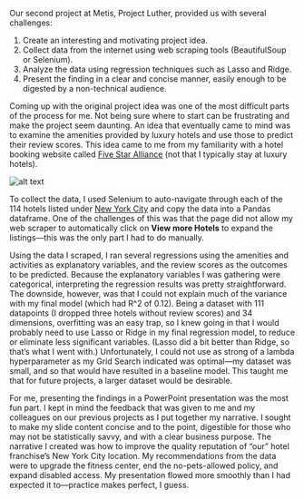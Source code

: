 Our second project at Metis, Project Luther, provided us with several challenges:

1. Create an interesting and motivating project idea.
2. Collect data from the internet using web scraping tools (BeautifulSoup or Selenium).
3. Analyze the data using regression techniques such as Lasso and Ridge.
4. Present the finding in a clear and concise manner, easily enough to be digested by a non-technical audience.

Coming up with the original project idea was one of the most difficult parts of the process for me. Not being sure where to 
start can be frustrating and make the project seem daunting. An idea that eventually came to mind was to examine the amenities 
provided by luxury hotels and use those to predict their review scores. This idea came to me from my familiarity with a hotel 
booking website called [Five Star Alliance](https://www.fivestaralliance.com) (not that I typically stay at luxury hotels).

![alt text](http://cdn1.viewpoints.com/pro-product-photos/000/422/070/300/five-star-alliance-logo-300-300.jpg)

To collect the data, I used Selenium to auto-navigate through each of the 114 hotels listed under [New York City](https://www.fivestaralliance.com/luxury-hotels/271/north-america/united-states-northeast/new-york-ny) and copy the data into a 
Pandas dataframe. One of the challenges of this was that the page did not allow my web scraper to automatically click on **View 
more Hotels** to expand the listings—this was the only part I had to do manually.

Using the data I scraped, I ran several regressions using the amenities and activities as explanatory variables, and the review 
scores as the outcomes to be predicted. Because the explanatory variables I was gathering were categorical, interpreting the 
regression results was pretty straightforward. The downside, however, was that I could not explain much of the variance with my 
final model (which had R^2 of 0.12). Being a dataset with 111 datapoints (I dropped three hotels without review scores) and 34 
dimensions, overfitting was an easy trap, so I knew going in that I would probably need to use Lasso or Ridge in my final 
regression model, to reduce or eliminate less significant variables. (Lasso did a bit better than Ridge, so that’s what I went 
with.) Unfortunately, I could not use as strong of a lambda hyperparameter as my Grid Search indicated was optimal—my dataset 
was small, and so that would have resulted in a baseline model. This taught me that for future projects, a larger dataset would 
be desirable.

For me, presenting the findings in a PowerPoint presentation was the most fun part. I kept in mind the feedback that was given 
to me and my colleagues on our previous projects as I put together my narrative. I sought to make my slide content concise and 
to the point, digestible for those who may not be statistically savvy, and with a clear business purpose. The narrative I 
created was how to improve the quality reputation of “our” hotel franchise’s New York City location. My recommendations from the 
data were to upgrade the fitness center, end the no-pets-allowed policy, and expand disabled access. My presentation flowed more 
smoothly than I had expected it to—practice makes perfect, I guess.
